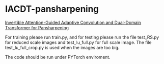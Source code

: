 # IACDT-pansharpening
  [Invertible Attention-Guided Adaptive Convolution and Dual-Domain Transformer for Pansharpening](https://ieeexplore.ieee.org/document/10845120)

  For training please run train.py, and for testing please run the file test_RS.py for reduced scale images and test_lu_full.py for full scale image. The file test_lu_full_crop.py is used when the images are too big. 

  The code should be run under PYTorch enviroment.

  


